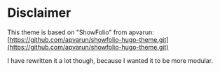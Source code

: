 # Disclaimer
This theme is based on "ShowFolio" from apvarun:  
[https://github.com/apvarun/showfolio-hugo-theme.git](https://github.com/apvarun/showfolio-hugo-theme.git)

I have rewritten it a lot though, because I wanted it to be more modular.